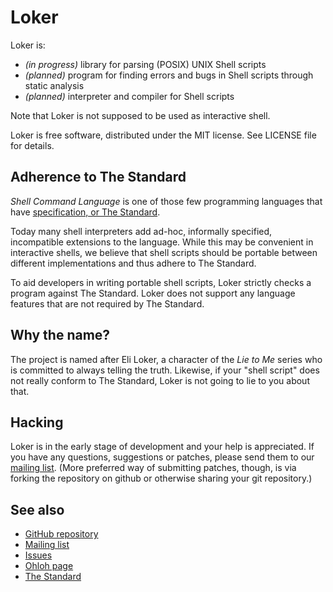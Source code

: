 Loker
=====

Loker is:

* *(in progress)* library for parsing (POSIX) UNIX Shell scripts
* *(planned)* program for finding errors and bugs in Shell scripts through static analysis
* *(planned)* interpreter and compiler for Shell scripts

Note that Loker is not supposed to be used as interactive shell.

Loker is free software, distributed under the MIT license. See LICENSE file for
details.

Adherence to The Standard
-------------------------
*Shell Command Language* is one of those few programming languages that have
[specification, or The Standard][standard].

Today many shell interpreters add ad-hoc, informally specified, incompatible
extensions to the language. While this may be convenient in interactive shells,
we believe that shell scripts should be portable between different
implementations and thus adhere to The Standard.

To aid developers in writing portable shell scripts, Loker strictly checks a
program against The Standard. Loker does not support any language features that
are not required by The Standard.

Why the name?
-------------
The project is named after Eli Loker, a character of the *Lie to Me* series who
is committed to always telling the truth. Likewise, if your "shell script" does
not really conform to The Standard, Loker is not going to lie to you about that.

Hacking
-------
Loker is in the early stage of development and your help is appreciated. If you
have any questions, suggestions or patches, please send them to our [mailing
list][ml]. (More preferred way of submitting patches, though, is via forking the
repository on github or otherwise sharing your git repository.)

See also
--------

* [GitHub repository][repo]
* [Mailing list][ml]
* [Issues][issues]
* [Ohloh page][ohloh]
* [The Standard][standard]

[repo]: http://github.com/feuerbach/loker
[ml]: https://groups.google.com/group/loker-sh
[issues]: http://github.com/feuerbach/loker/issues
[ohloh]: https://www.ohloh.net/p/loker
[standard]: http://www.opengroup.org/onlinepubs/009695399/utilities/xcu_chap02.html
